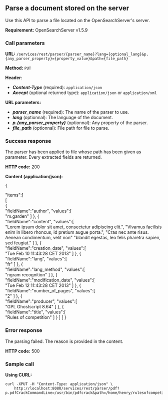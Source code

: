 ## Parse a document stored on the server

Use this API to parse a file located on the OpenSearchServer's server.

**Requirement:** OpenSearchServer v1.5.9

### Call parameters

**URL:** ```/services/rest/parser/{parser_name}?lang={optional_lang}&p.{any_parser_property}={property_value}&path={file_path}```

**Method:** ```PUT```

**Header**:

- _**Content-Type**_ (required): ```application/json```
- _**Accept**_ (optional returned type): ```application/json``` or ```application/xml```

**URL parameters:**

- **_parser\_name_** (required): The name of the parser to use.
- **_lang_** (optionnal): The language of the document.
- **_p.{any_parser_property}_** (optionnal): Any property of the parser.
- **_file_path_** (optionnal): File path for file to parse.

### Success response
The parser has been applied to file whose path has been given as parameter. Every extracted fields are returned.

**HTTP code:**
200

**Content (application/json):**


    {  
   "items":[  
      [  
         {  
            "fieldName":"author",
            "values":[  
               "m.garden"
            ]
         },
         {  
            "fieldName":"content",
            "values":[  
               "Lorem ipsum dolor sit amet, consectetur adipiscing elit.",
			   "Vivamus facilisis enim in libero rhoncus, id pretium augue porta.",
			   "Cras nec ante risus. Aenean condimentum, velit non"
			   "blandit egestas, leo felis pharetra sapien, sed feugiat."
            ]
         },
         {  
            "fieldName":"creation_date",
            "values":[  
               "Tue Feb 10 11:43:28 CET 2013"
            ]
         },
         {  
            "fieldName":"lang",
            "values":[  
               "fr"
            ]
         },
         {  
            "fieldName":"lang_method",
            "values":[  
               "ngram recognition"
            ]
         },
         {  
            "fieldName":"modification_date",
            "values":[  
               "Tue Feb 12 11:43:28 CET 2013"
            ]
         },
         {  
            "fieldName":"number_of_pages",
            "values":[  
               "2"
            ]
         },
         {  
            "fieldName":"producer",
            "values":[  
               "GPL Ghostscript 8.64"
            ]
         },
         {  
            "fieldName":"title",
            "values":[  
               "Rules of competition"
            ]
         }
      ]
   ]
}        

### Error response

The parsing failed. The reason is provided in the content.

**HTTP code:**
500

### Sample call

**Using CURL:**

    curl -XPUT -H "Content-Type: application/json" \
        http://localhost:8080/services/rest/parser/pdf?p.pdfCrackCommandLine=/usr/bin/pdfcrack&path=/home/henry/rulesofcompetitions.pdf
    
